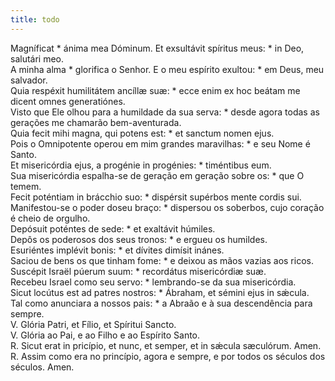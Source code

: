 ```yaml
---
title: todo
---
```

<div class="container-fluid">
<div class="row">
<div class="dropcap text-justify">
Magníficat * ánima mea Dóminum. Et exsultávit spíritus meus: * in Deo, salutári meo.
</div>
<div class="dropcap text-justify">
A minha alma * glorifica o Senhor. E o meu espírito exultou: * em Deus, meu salvador.
</div>
<div class="text-justify">
Quia respéxit humilitátem ancíllæ suæ: * ecce enim ex hoc beátam me dicent omnes generatiónes.
</div>
<div class="text-justify">
Visto que Ele olhou para a humildade da sua serva: * desde agora todas as gerações me chamarão bem-aventurada.
</div>
<div class="text-justify">
Quia fecit mihi magna, qui potens est: * et sanctum nomen ejus.
</div>
<div class="text-justify">
Pois o Omnipotente operou em mim grandes maravilhas: * e seu Nome é Santo.
</div>
<div class="text-justify">
Et misericórdia ejus, a progénie in progénies: * timéntibus eum.
</div>
<div class="text-justify">
Sua misericórdia espalha-se de geração em geração sobre os: * que O temem.
</div>
<div class="text-justify">
Fecit poténtiam in brácchio suo: * dispérsit supérbos mente cordis sui.
</div>
<div class="text-justify">
Manifestou-se o poder doseu braço: * dispersou os soberbos, cujo coração é cheio de orgulho.
</div>
<div class="text-justify">
Depósuit poténtes de sede: * et exaltávit húmiles.
</div>
<div class="text-justify">
Depôs os poderosos dos seus tronos: * e ergueu os humildes.
</div>
<div class="text-justify">
Esuriéntes implévit bonis: * et dívites dimísit inánes.
</div>
<div class="text-justify">
Saciou de bens os que tinham fome: * e deixou as mãos vazias aos ricos.
</div>
<div class="text-justify">
Suscépit Israël púerum suum: * recordátus misericórdiæ suæ.
</div>
<div class="text-justify">
Recebeu Israel como seu servo: * lembrando-se da sua misericórdia.
</div>
<div class="text-justify">
Sicut locútus est ad patres nostros: * Ábraham, et sémini ejus in sǽcula.
</div>
<div class="text-justify">
Tal como anunciara a nossos pais: * a Abraão e à sua descendência para sempre.
</div>
<div class="text-justify">
V. Glória Patri, et Fílio, et Spíritui Sancto.
</div>
<div class="text-justify">
V. Glória ao Pai, e ao Filho e ao Espírito Santo.
</div>
<div class="text-justify">
<span class="text-danger">R.</span> Sicut erat in pricípio, et nunc, et semper, et in sǽcula sæculórum. Amen.
</div>
<div class="text-justify">
<span class="text-danger">R.</span> Assim como era no princípio, agora e sempre, e por todos os séculos dos séculos. Amen.
</div>
</div>
</div>
